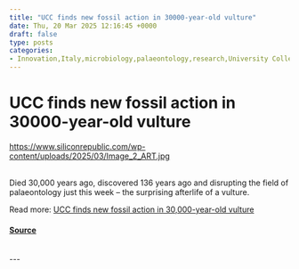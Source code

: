```yaml
---
title: "UCC finds new fossil action in 30000-year-old vulture"
date: Thu, 20 Mar 2025 12:16:45 +0000
draft: false
type: posts
categories: 
- Innovation,Italy,microbiology,palaeontology,research,University College Cork
---
```

# UCC finds new fossil action in 30000-year-old vulture
https://www.siliconrepublic.com/wp-content/uploads/2025/03/Image_2_ART.jpg
<br/>

<br/>
Died 30,000 years ago, discovered 136 years ago and disrupting the field of palaeontology just this week – the surprising afterlife of a vulture.

Read more: [UCC finds new fossil action in 30,000-year-old vulture](https://www.siliconrepublic.com/innovation/ucc-fossil-vulture-volcanic-rock-feathers-preservation-zeolite-research)

#### [Source](https://www.siliconrepublic.com/innovation/ucc-fossil-vulture-volcanic-rock-feathers-preservation-zeolite-research)

<br/>
---
